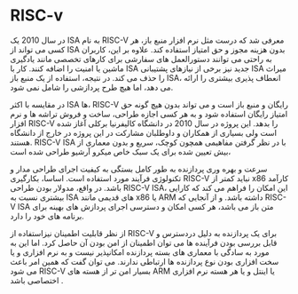 # RISC-v‫


در سال 2010 یک ISA به نام RISC-V معرفی شد که درست مثل نرم افزار منبع باز، هر کسی می تواند از ISA بدون هزینه مجوز و حق امتیاز استفاده کند.
علاوه بر این، کاربران به راحتی می توانند دستورالعمل های سفارشی برای کارهای تخصصی مانند یادگیری ماشین یا امنیت را اضافه کنند. کار با ISA جدید نیز برخی از نیازهای پشتیبانی ISA میراث را حذف می کند. در نتیجه، استفاده از یک منبع باز ISA، انعطاف پذیری بیشتری را ارائه می دهد، اما هیچ طرح پردازشی را شامل نمی شود.

در مقایسه با اکثر ISA ها، RISC-V رایگان و منبع باز است و می تواند بدون هیچ گونه حق امتیاز رایگان استفاده شود و به هر کسی اجازه طراحی، ساخت و فروش تراشه ها و نرم افزار RISC-V را بدهد.
این پروژه در سال 2010 در دانشگاه کالیفرنیا برکلی آغاز شده است ولی بسیاری از همکاران و داوطلبان مشارکت در این پروژه در خارج از دانشگاه هستند.
RISC-V ISA با در نظر گرفتن مفاهیمی همچون کوچک، سریع و بدون معماری از بیش تعیین شده برای یک سبک خاص میکرو آرشیو طراحی شده است،

سرعت و بهره وری پردازنده به طور کامل بستگی به کیفیت اجرای طراحی مدار و تکنولوژی فرآیند مورد استفاده است.
اساسا، بکارگیری RISC-V نباید کمتر از x86 کارآمد باشد. در واقع، مدولار بودن طراحی RISC-V ISA، این امکان را فراهم می کند که کارایی بیشتری نسبت به ISA های قدیمی مانند x86 یا ARM داشته باشد. و از آنجایی که RISC-V ISA متن باز می باشد، هر کسی امکان و دسترسی اجرای پردازش های بهینه برای برنامه های خود را دارد.

از نظر قابلیت اطمینان نیزاستفاده از RISC-V برای یک پردازنده به دلیل دردسترس و قابل بررسی بودن فرآینده ها می توان اطمینان از امن بودن آن حاصل کرد.
اما این به مورد به سادگی با معماری های بسته پردازنده امکانپذیر نیست و به نرم افزاری و یا سخت افزاری بودن نوع پردازنده ها ارتباطی ندارند.
می توان گفت که همین امر باعث می شود RISC-V بسیار امن تر از هسته های ARM یا اینتل و یا هر هسته نرم افزاری اختصاصی باشد .

